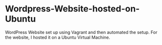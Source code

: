# Wordpress-Website-hosted-on-Ubuntu
WordPress Website set up using Vagrant and then automated the setup.   For the website, I hosted it on a Ubuntu Virtual Machine.
